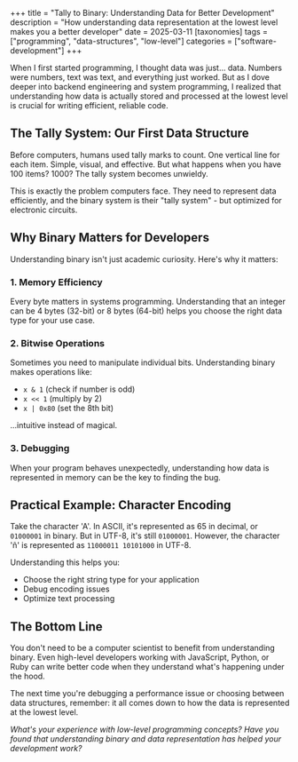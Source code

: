 +++
title = "Tally to Binary: Understanding Data for Better Development"
description = "How understanding data representation at the lowest level makes you a better developer"
date = 2025-03-11
[taxonomies]
tags = ["programming", "data-structures", "low-level"]
categories = ["software-development"]
+++

When I first started programming, I thought data was just... data. Numbers were numbers, text was text, and everything just worked. But as I dove deeper into backend engineering and system programming, I realized that understanding how data is actually stored and processed at the lowest level is crucial for writing efficient, reliable code.

## The Tally System: Our First Data Structure

Before computers, humans used tally marks to count. One vertical line for each item. Simple, visual, and effective. But what happens when you have 100 items? 1000? The tally system becomes unwieldy.

This is exactly the problem computers face. They need to represent data efficiently, and the binary system is their "tally system" - but optimized for electronic circuits.

## Why Binary Matters for Developers

Understanding binary isn't just academic curiosity. Here's why it matters:

### 1. Memory Efficiency
Every byte matters in systems programming. Understanding that an integer can be 4 bytes (32-bit) or 8 bytes (64-bit) helps you choose the right data type for your use case.

### 2. Bitwise Operations
Sometimes you need to manipulate individual bits. Understanding binary makes operations like:
- `x & 1` (check if number is odd)
- `x << 1` (multiply by 2)
- `x | 0x80` (set the 8th bit)

...intuitive instead of magical.

### 3. Debugging
When your program behaves unexpectedly, understanding how data is represented in memory can be the key to finding the bug.

## Practical Example: Character Encoding

Take the character 'A'. In ASCII, it's represented as 65 in decimal, or `01000001` in binary. But in UTF-8, it's still `01000001`. However, the character 'ñ' is represented as `11000011 10101000` in UTF-8.

Understanding this helps you:
- Choose the right string type for your application
- Debug encoding issues
- Optimize text processing

## The Bottom Line

You don't need to be a computer scientist to benefit from understanding binary. Even high-level developers working with JavaScript, Python, or Ruby can write better code when they understand what's happening under the hood.

The next time you're debugging a performance issue or choosing between data structures, remember: it all comes down to how the data is represented at the lowest level.

*What's your experience with low-level programming concepts? Have you found that understanding binary and data representation has helped your development work?*
